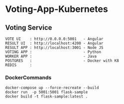 # Voting-App-Kubernetes

## Voting Service



    VOTE UI    : http://0.0.0.0:5001   - Angular
    RESULT UI  : http://localhost:4200 - Angular 
    RESULT APP : http://localhost:3001 - Node JS
    VOTING APP :                       - Python
    WORKER APP :                       - Java
    POSTGRES   :                       - Docker with K8
    REDIS      :

### DockerCommands

    docker-compose up --force-recreate --build
    docker run  -p 5001:5001 flask-sample
    docker build -t flask-sample:latest .

